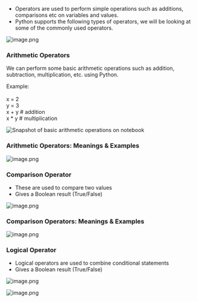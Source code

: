 * Operators are used to perform simple operations such as additions, comparisons etc on variables and values.
* Python supports the following types of operators, we will be looking at some of the commonly used operators. 








![image.png](https://dphi-live.s3.amazonaws.com/media_uploads/image_b17068aa56274bcda2ed0b51718edcfc.png)






### Arithmetic Operators

We can perform some basic arithmetic operations such as addition, subtraction, multiplication, etc. using Python.

Example:\
\
x = 2\
y = 3\
x +  y # addition\
x \* y  # multiplication





![Snapshot of basic arithmetic operations on notebook](https://dphi-live.s3.amazonaws.com/media_uploads/image_54b7816bcb134626824828be1c32bb25.png)




### Arithmetic Operators: Meanings & Examples









![image.png](https://dphi-live.s3.amazonaws.com/media_uploads/image_cd7745922ce34255a3989bd0867f1af0.png)







### Comparison Operator

* These are used to compare two values
* Gives a Boolean result (True/False)










![image.png](https://dphi-live.s3.amazonaws.com/media_uploads/image_04182e5a65504239b6989b2bd387a2aa.png)











### Comparison Operators: Meanings & Examples








![image.png](https://dphi-live.s3.amazonaws.com/media_uploads/image_8055279765c442dd9aae62d7a886b065.png)




### Logical Operator

* Logical operators are used to combine conditional statements
* Gives a Boolean result (True/False)







![image.png](https://dphi-live.s3.amazonaws.com/media_uploads/image_fa30ccd13cc64f66a0fd323f95911470.png)






![image.png](https://dphi-live.s3.amazonaws.com/media_uploads/image_b74cdcaeb9b74f87bab25a8241f28bc1.png)
